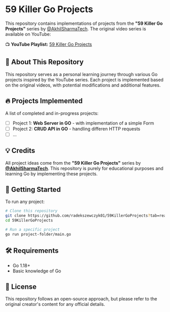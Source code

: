 # 59 Killer Go Projects

This repository contains implementations of projects from the **"59 Killer Go Projects"** series by [@AkhilSharmaTech](https://www.youtube.com/@AkhilSharmaTech). The original video series is available on YouTube:

📺 **YouTube Playlist:** [59 Killer Go Projects](https://www.youtube.com/playlist?list=PL5dTjWUk_cPYztKD7WxVFluHvpBNM28N9)

## 📌 About This Repository
This repository serves as a personal learning journey through various Go projects inspired by the YouTube series. Each project is implemented based on the original videos, with potential modifications and additional features.

## 🔥 Projects Implemented
A list of completed and in-progress projects:
- [ ] Project 1: **Web Server in GO** - with implementation of a simple Form
- [ ] Project 2: **CRUD API in GO** - handling differen HTTP requests
- [ ] ...

## 💡 Credits
All project ideas come from the **"59 Killer Go Projects"** series by **[@AkhilSharmaTech](https://www.youtube.com/@AkhilSharmaTech)**. This repository is purely for educational purposes and learning Go by implementing these projects.

## 🚀 Getting Started
To run any project:
```sh
# Clone this repository
git clone https://github.com/radekszewczyk01/59KillerGoProjects?tab=readme-ov-file
cd 59KillerGoProjects

# Run a specific project
go run project-folder/main.go
```

## 🛠 Requirements
- Go 1.18+
- Basic knowledge of Go

## 📜 License
This repository follows an open-source approach, but please refer to the original creator's content for any official details.

